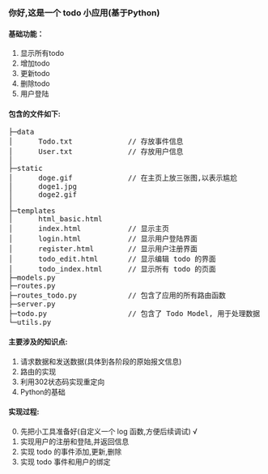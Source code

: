 ### 你好,这是一个 todo 小应用(基于Python)

#### 基础功能：
1. 显示所有todo
2. 增加todo 
3. 更新todo 
4. 删除todo 
5. 用户登陆

#### 包含的文件如下:
<pre>
├─data 
│      Todo.txt             // 存放事件信息
│      User.txt             // 存放用户信息
│
├─static
│      doge.gif             // 在主页上放三张图,以表示尴尬
│      doge1.jpg
│      doge2.gif
│
├─templates
│      html_basic.html      
│      index.html           // 显示主页
│      login.html           // 显示用户登陆界面
│      register.html        // 显示用户注册界面
│      todo_edit.html       // 显示编辑 todo 的界面
│      todo_index.html      // 显示所有 todo 的页面
├─models.py
├─routes.py
├─routes_todo.py            // 包含了应用的所有路由函数 
├─server.py         
├─todo.py                   // 包含了 Todo Model, 用于处理数据
└─utils.py
</pre>

#### 主要涉及的知识点:
1. 请求数据和发送数据(具体到各阶段的原始报文信息)
2. 路由的实现
3. 利用302状态码实现重定向
4. Python的基础

#### 实现过程:
0. 先把小工具准备好(自定义一个 log 函数,方便后续调试) √
1. 实现用户的注册和登陆,并返回信息
2. 实现 todo 的事件添加,更新,删除
3. 实现 todo 事件和用户的绑定